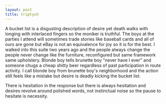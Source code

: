```yaml
---
layout: post
title: triptych
---
```



A bucket list is a disgusting description of desire yet death walks with longing with interlaced fingers so the moniker is truthful. The boys at the parties I attend will sometimes trade stories like baseball cards and all of ours are gone but eBay is not an equivalence for joy so it is for the best. I walked into this suite two years ago and the people always change the people never change like the furniture, reconfigured but same framework same upholstery. Blonde boy tells brunette boy "never have I ever" and someone chugs a cheap shitty beer regardless of past participation in route activity. I call blonde boy from brunette boy's neighborhood and the action still feels like a mistake but desire is deadly kicking the bucket list.

There is hesitation in the response but there is always hesitation and desires revolve around polished words, not instinctual noise so the pause to hesitate is necessity.

